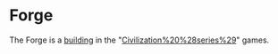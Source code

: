 # Forge

The Forge is a [building](building) in the "[Civilization%20%28series%29](Civilization)" games.